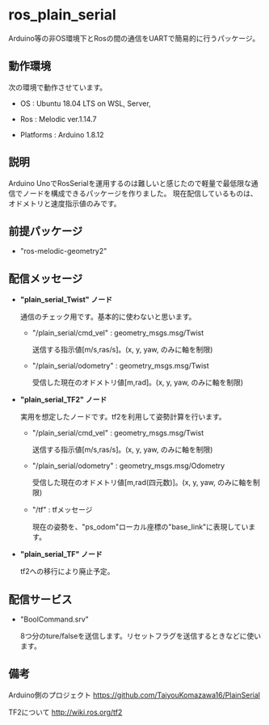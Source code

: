 # ros_plain_serial

Arduino等の非OS環境下とRosの間の通信をUARTで簡易的に行うパッケージ。

## 動作環境

次の環境で動作させています。

- OS        : Ubuntu 18.04 LTS  on WSL, Server,

- Ros       : Melodic ver.1.14.7

- Platforms : Arduino 1.8.12

## 説明

Arduino UnoでRosSerialを運用するのは難しいと感じたので軽量で最低限な通信でノードを構成できるパッケージを作りました。
現在配信しているものは、オドメトリと速度指示値のみです。

## 前提パッケージ

- "ros-melodic-geometry2"


## 配信メッセージ

- **"plain_serial_Twist" ノード** 

    通信のチェック用です。基本的に使わないと思います。

    - "/plain_serial/cmd_vel" : geometry_msgs.msg/Twist

        送信する指示値[m/s,ras/s]。(x, y, yaw, のみに軸を制限)

    - "/plain_serial/odometry" : geometry_msgs.msg/Twist

        受信した現在のオドメトリ値[m,rad]。(x, y, yaw, のみに軸を制限)

- **"plain_serial_TF2" ノード** 

    実用を想定したノードです。tf2を利用して姿勢計算を行います。

    - "/plain_serial/cmd_vel" : geometry_msgs.msg/Twist

        送信する指示値[m/s,ras/s]。(x, y, yaw, のみに軸を制限)

    - "/plain_serial/odometry" : geometry_msgs.msg/Odometry

        受信した現在のオドメトリ値[m,rad(四元数)]。(x, y, yaw, のみに軸を制限)

    - "/tf" : tfメッセージ

        現在の姿勢を、"ps_odom"ローカル座標の"base_link"に表現しています。

- **"plain_serial_TF" ノード**

    tf2への移行により廃止予定。

## 配信サービス

- "BoolCommand.srv"

    8つ分のture/falseを送信します。リセットフラグを送信するときなどに使います。

## 備考

Arduino側のプロジェクト
https://github.com/TaiyouKomazawa16/PlainSerial

TF2について
http://wiki.ros.org/tf2

